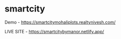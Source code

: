 # smartcity
Demo - https://smartcitymohaliplots.realtynivesh.com/

LIVE SITE - https://smartcitybymanor.netlify.app/

